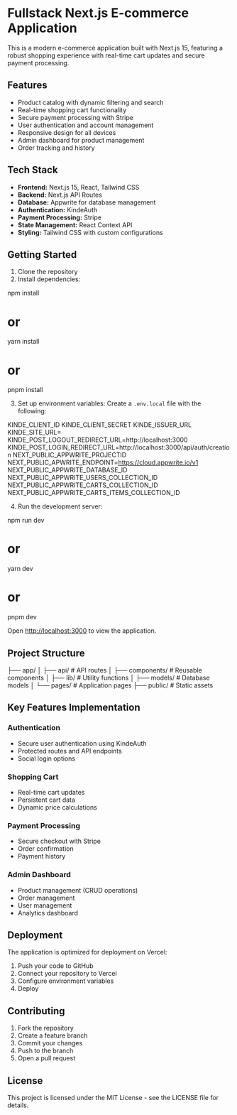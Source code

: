 # Fullstack Next.js E-commerce Application

This is a modern e-commerce application built with Next.js 15, featuring a robust shopping experience with real-time cart updates and secure payment processing.

## Features

- Product catalog with dynamic filtering and search
- Real-time shopping cart functionality
- Secure payment processing with Stripe
- User authentication and account management
- Responsive design for all devices
- Admin dashboard for product management
- Order tracking and history

## Tech Stack

- **Frontend:** Next.js 15, React, Tailwind CSS
- **Backend:** Next.js API Routes
- **Database:** Appwrite for database management
- **Authentication:** KindeAuth
- **Payment Processing:** Stripe
- **State Management:** React Context API
- **Styling:** Tailwind CSS with custom configurations

## Getting Started

1. Clone the repository
2. Install dependencies:

npm install

# or

yarn install

# or

pnpm install

3. Set up environment variables:
   Create a `.env.local` file with the following:

KINDE_CLIENT_ID
KINDE_CLIENT_SECRET
KINDE_ISSUER_URL
KINDE_SITE_URL=
KINDE_POST_LOGOUT_REDIRECT_URL=http://localhost:3000
KINDE_POST_LOGIN_REDIRECT_URL=http://localhost:3000/api/auth/creation
NEXT_PUBLIC_APPWRITE_PROJECTID
NEXT_PUBLIC_APWRITE_ENDPOINT=https://cloud.appwrite.io/v1
NEXT_PUBLIC_APPWRITE_DATABASE_ID
NEXT_PUBLIC_APPWRITE_USERS_COLLECTION_ID
NEXT_PUBLIC_APPWRITE_CARTS_COLLECTION_ID
NEXT_PUBLIC_APPWRITE_CARTS_ITEMS_COLLECTION_ID

4. Run the development server:

npm run dev

# or

yarn dev

# or

pnpm dev

Open [http://localhost:3000](http://localhost:3000) to view the application.

## Project Structure

├── app/
│ ├── api/ # API routes
│ ├── components/ # Reusable components
│ ├── lib/ # Utility functions
│ ├── models/ # Database models
│ └── pages/ # Application pages
├── public/ # Static assets

## Key Features Implementation

### Authentication

- Secure user authentication using KindeAuth
- Protected routes and API endpoints
- Social login options

### Shopping Cart

- Real-time cart updates
- Persistent cart data
- Dynamic price calculations

### Payment Processing

- Secure checkout with Stripe
- Order confirmation
- Payment history

### Admin Dashboard

- Product management (CRUD operations)
- Order management
- User management
- Analytics dashboard

## Deployment

The application is optimized for deployment on Vercel:

1. Push your code to GitHub
2. Connect your repository to Vercel
3. Configure environment variables
4. Deploy

## Contributing

1. Fork the repository
2. Create a feature branch
3. Commit your changes
4. Push to the branch
5. Open a pull request

## License

This project is licensed under the MIT License - see the LICENSE file for details.

